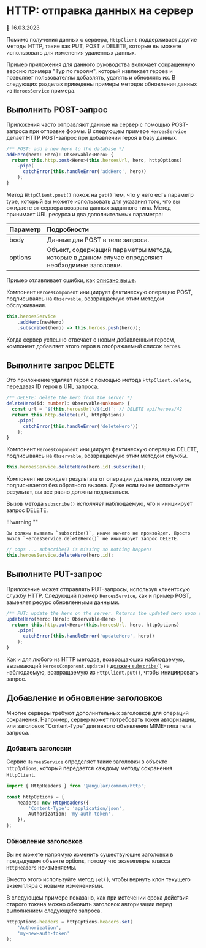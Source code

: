 # HTTP: отправка данных на сервер

:date: 16.03.2023

Помимо получения данных с сервера, `HttpClient` поддерживает другие методы HTTP, такие как PUT, POST и DELETE, которые вы можете использовать для изменения удаленных данных.

Пример приложения для данного руководства включает сокращенную версию примера "Тур по героям", который извлекает героев и позволяет пользователям добавлять, удалять и обновлять их. В следующих разделах приведены примеры методов обновления данных из `HeroesService` примера.

## Выполнить POST-запрос

Приложения часто отправляют данные на сервер с помощью POST-запроса при отправке формы. В следующем примере `HeroesService` делает HTTP POST-запрос при добавлении героя в базу данных.

```ts
/** POST: add a new hero to the database */
addHero(hero: Hero): Observable<Hero> {
  return this.http.post<Hero>(this.heroesUrl, hero, httpOptions)
    .pipe(
      catchError(this.handleError('addHero', hero))
    );
}
```

Метод `HttpClient.post()` похож на `get()` тем, что у него есть параметр type, который вы можете использовать для указания того, что вы ожидаете от сервера возврата данных заданного типа. Метод принимает URL ресурса и два дополнительных параметра:

| Параметр | Подробности                                                                                    |
| :------- | :--------------------------------------------------------------------------------------------- |
| body     | Данные для POST в теле запроса.                                                                |
| options  | Объект, содержащий параметры метода, которые в данном случае определяют необходимые заголовки. |

Пример отлавливает ошибки, как [описано выше](http-handle-request-errors.md#error-details).

Компонент `HeroesComponent` инициирует фактическую операцию POST, подписываясь на `Observable`, возвращаемую этим методом обслуживания.

```ts
this.heroesService
    .addHero(newHero)
    .subscribe((hero) => this.heroes.push(hero));
```

Когда сервер успешно отвечает с новым добавленным героем, компонент добавляет этого героя в отображаемый список `heroes`.

## Выполните запрос DELETE

Это приложение удаляет героя с помощью метода `HttpClient.delete`, передавая ID героя в URL запроса.

```ts
/** DELETE: delete the hero from the server */
deleteHero(id: number): Observable<unknown> {
  const url = `${this.heroesUrl}/${id}`; // DELETE api/heroes/42
  return this.http.delete(url, httpOptions)
    .pipe(
      catchError(this.handleError('deleteHero'))
    );
}
```

Компонент `HeroesComponent` инициирует фактическую операцию DELETE, подписываясь на `Observable`, возвращаемую этим методом службы.

```ts
this.heroesService.deleteHero(hero.id).subscribe();
```

Компонент не ожидает результата от операции удаления, поэтому он подписывается без обратного вызова. Даже если вы не используете результат, вы все равно должны подписаться.

Вызов метода `subscribe()` _исполняет_ наблюдаемую, что и инициирует запрос DELETE.

!!!warning ""

    Вы должны вызвать `subscribe()`, иначе ничего не произойдет. Просто вызов `HeroesService.deleteHero()` не инициирует запрос DELETE.

```ts
// oops ... subscribe() is missing so nothing happens
this.heroesService.deleteHero(hero.id);
```

## Выполните PUT-запрос

Приложение может отправлять PUT-запросы, используя клиентскую службу HTTP. Следующий пример `HeroesService`, как и пример POST, заменяет ресурс обновленными данными.

```ts
/** PUT: update the hero on the server. Returns the updated hero upon success. */
updateHero(hero: Hero): Observable<Hero> {
  return this.http.put<Hero>(this.heroesUrl, hero, httpOptions)
    .pipe(
      catchError(this.handleError('updateHero', hero))
    );
}
```

Как и для любого из HTTP методов, возвращающих наблюдаемую, вызывающий `HeroesComponent.update()` [должен `subscribe()`](http-request-data-from-server.md#always-subscribe 'Почему вы всегда должны подписываться.') на наблюдаемую, возвращаемую из `HttpClient.put()`, чтобы инициировать запрос.

## Добавление и обновление заголовков

Многие серверы требуют дополнительных заголовков для операций сохранения. Например, сервер может потребовать токен авторизации, или заголовок "Content-Type" для явного объявления MIME-типа тела запроса.

### Добавить заголовки

Сервис `HeroesService` определяет такие заголовки в объекте `httpOptions`, который передается каждому методу сохранения `HttpClient`.

```ts
import { HttpHeaders } from '@angular/common/http';

const httpOptions = {
    headers: new HttpHeaders({
        'Content-Type': 'application/json',
        Authorization: 'my-auth-token',
    }),
};
```

### Обновление заголовков

Вы не можете напрямую изменить существующие заголовки в предыдущем объекте options, потому что экземпляры класса `HttpHeaders` неизменяемы.

Вместо этого используйте метод `set()`, чтобы вернуть клон текущего экземпляра с новыми изменениями.

В следующем примере показано, как при истечении срока действия старого токена можно обновить заголовок авторизации перед выполнением следующего запроса.

```ts
httpOptions.headers = httpOptions.headers.set(
    'Authorization',
    'my-new-auth-token'
);
```
